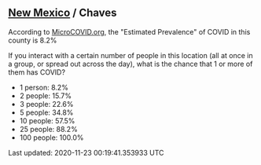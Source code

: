 
## [New Mexico](/united-states/new-mexico) / Chaves

According to [MicroCOVID.org](http://microcovid.org),
the "Estimated Prevalence" of COVID in this county is 8.2%

If you interact with a certain number of people in this location
(all at once in a group, or spread out across the day), what is the chance that
1 or more of them has COVID?

- 1 person: 8.2%
- 2 people: 15.7%
- 3 people: 22.6%
- 5 people: 34.8%
- 10 people: 57.5%
- 25 people: 88.2%
- 100 people: 100.0%

Last updated: 2020-11-23 00:19:41.353933 UTC

